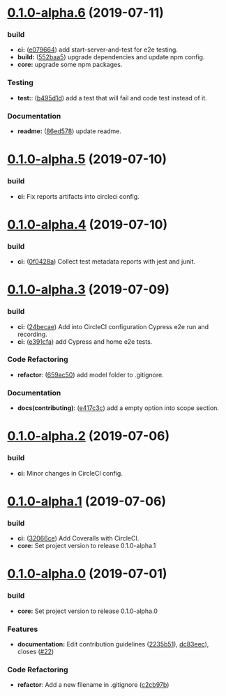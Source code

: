 <a name="0.1.0-alpha.6"></a>
# [0.1.0-alpha.6](#) (2019-07-11)

### build

- **ci:** ([e079664](e079664)) add start-server-and-test for e2e testing.
- **build:** ([552baa5](552baa5)) upgrade dependencies and update npm config.
- **core:** upgrade some npm packages.

### Testing

- **test:**: ([b495d1d](b495d1d)) add a test that will fail and code test instead of it.

### Documentation

- **readme:** ([86ed578](86ed578)) update readme.

<a name="0.1.0-alpha.5"></a>
# [0.1.0-alpha.5](#) (2019-07-10)

### build

- **ci:** Fix reports artifacts into circleci config.

<a name="0.1.0-alpha.4"></a>
# [0.1.0-alpha.4](#) (2019-07-10)

### build

- **ci:** ([0f0428a](0f0428a)) Collect test metadata reports with jest and junit.

<a name="0.1.0-alpha.3"></a>
# [0.1.0-alpha.3](#) (2019-07-09)

### build

- **ci:** ([24becae](24becae)) Add into CircleCI configuration Cypress e2e run and recording. 
- **ci:** ([e391cfa](e391cfa)) add Cypress and home e2e tests.

### Code Refactoring

- **refactor**: ([659ac50](659ac50)) add model folder to .gitignore.

### Documentation

- **docs(contributing)**: ([e417c3c](e417c3c)) add a empty option into scope section.

<a name="0.1.0-alpha.2"></a>
# [0.1.0-alpha.2](#) (2019-07-06)

### build

* **ci:** Minor changes in CircleCI config.

<a name="0.1.0-alpha.1"></a>
# [0.1.0-alpha.1](#) (2019-07-06)

### build

* **ci:** ([32066ce](32066ce)) Add Coveralls with CircleCI.
* **core:** Set project version to release 0.1.0-alpha.1


<a name="0.1.0-alpha.0"></a>
# [0.1.0-alpha.0](#) (2019-07-01)

<!-- ### Bug Fixes -->

### build

* **core:** Set project version to release 0.1.0-alpha.0

<!-- ### Dependency updates -->

### Features

* **documentation:** Edit contribution guidelines ([2235b51](https://github.com/al3j4ndr1x/project-su/commit/2235b51)), [dc83eec](https://github.com/al3j4ndr1x/project-su/commit/dc83eec)), closes ([#22](https://github.com/al3j4ndr1x/project-su/issues/22))

### Code Refactoring

- **refactor**: Add a new filename in .gitignore ([c2cb97b](https://github.com/al3j4ndr1x/project-su/commit/c2cb97b))

<!-- ### Performance Improvements

### DEPRECATIONS

### BREAKING CHANGES -->
